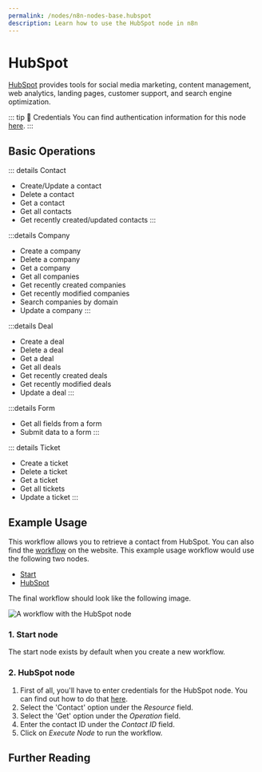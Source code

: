 ```yaml
---
permalink: /nodes/n8n-nodes-base.hubspot
description: Learn how to use the HubSpot node in n8n
---
```


# HubSpot

[HubSpot](https://www.hubspot.com/) provides tools for social media marketing, content management, web analytics, landing pages, customer support, and search engine optimization.

::: tip 🔑 Credentials
You can find authentication information for this node [here](../../../credentials/Hubspot/README.md).
:::

## Basic Operations

::: details Contact
- Create/Update a contact
- Delete a contact
- Get a contact
- Get all contacts
- Get recently created/updated contacts
:::

:::details Company
- Create a company
- Delete a company
- Get a company
- Get all companies
- Get recently created companies
- Get recently modified companies
- Search companies by domain
- Update a company
:::

:::details Deal
- Create a deal
- Delete a deal
- Get a deal
- Get all deals
- Get recently created deals
- Get recently modified deals
- Update a deal
:::

:::details Form
- Get all fields from a form
- Submit data to a form
:::

::: details Ticket
- Create a ticket
- Delete a ticket
- Get a ticket
- Get all tickets
- Update a ticket
:::

## Example Usage

This workflow allows you to retrieve a contact from HubSpot. You can also find the [workflow](https://n8n.io/workflows/466) on the website. This example usage workflow would use the following two nodes.
- [Start](../../core-nodes/Start/README.md)
- [HubSpot]()

The final workflow should look like the following image.

![A workflow with the HubSpot node](./workflow.png)

### 1. Start node

The start node exists by default when you create a new workflow.

### 2. HubSpot node

1. First of all, you'll have to enter credentials for the HubSpot node. You can find out how to do that [here](../../../credentials/Hubspot/README.md).
2. Select the 'Contact' option under the *Resource* field.
3. Select the 'Get' option under the *Operation* field.
4. Enter the contact ID under the *Contact ID* field.
3. Click on *Execute Node* to run the workflow.

## Further Reading

<FurtherReadingBlog node="HubSpot" />
